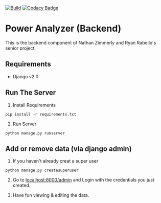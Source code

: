 [![Build](https://travis-ci.org/power-analyzer/backend.svg?branch=master)](https://travis-ci.org/power-analyzer/backend?branch=master)
[![Codacy Badge](https://api.codacy.com/project/badge/Grade/39d31d13eaef4e3dbc8700430158168f)](https://www.codacy.com/app/asteroidice/backend?utm_source=github.com&amp;utm_medium=referral&amp;utm_content=power-analyzer/backend&amp;utm_campaign=Badge_Grade)

# Power Analyzer (Backend)
This is the backend component of Nathan Zimmerly and Ryan Rabello's senior
project.

## Requirements
- Django v2.0

## Run The Server

1. Install Requirements

  ```
  pip install -r requirements.txt
  ```
2. Run Server
  ```
  python manage.py runserver
  ```

## Add or remove data (via django admin)

  1. If you haven't already creat a super user
  ```
  python manage.py createsuperuser
  ```

  2. Go to [localhost:8000/admin](http://localhost:8000/admin) and Login with
  the credentials you just created.

  3. Have fun viewing & editing the data.
